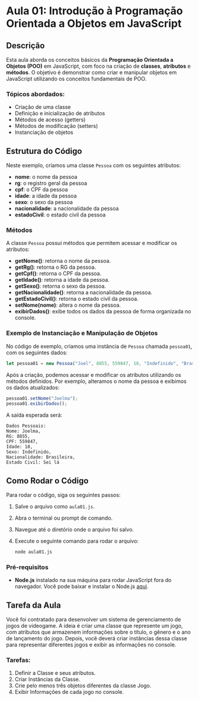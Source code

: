 
# Aula 01: Introdução à Programação Orientada a Objetos em JavaScript

## Descrição

Esta aula aborda os conceitos básicos da **Programação Orientada a Objetos (POO)** em JavaScript, com foco na criação de **classes**, **atributos** e **métodos**. O objetivo é demonstrar como criar e manipular objetos em JavaScript utilizando os conceitos fundamentais de POO.

### Tópicos abordados:
- Criação de uma classe
- Definição e inicialização de atributos
- Métodos de acesso (getters)
- Métodos de modificação (setters)
- Instanciação de objetos

## Estrutura do Código

Neste exemplo, criamos uma classe `Pessoa` com os seguintes atributos:
- **nome**: o nome da pessoa
- **rg**: o registro geral da pessoa
- **cpf**: o CPF da pessoa
- **idade**: a idade da pessoa
- **sexo**: o sexo da pessoa
- **nacionalidade**: a nacionalidade da pessoa
- **estadoCivil**: o estado civil da pessoa

### Métodos

A classe `Pessoa` possui métodos que permitem acessar e modificar os atributos:
- **getNome()**: retorna o nome da pessoa.
- **getRg()**: retorna o RG da pessoa.
- **getCpf()**: retorna o CPF da pessoa.
- **getIdade()**: retorna a idade da pessoa.
- **getSexo()**: retorna o sexo da pessoa.
- **getNacionalidade()**: retorna a nacionalidade da pessoa.
- **getEstadoCivil()**: retorna o estado civil da pessoa.
- **setNome(nome)**: altera o nome da pessoa.
- **exibirDados()**: exibe todos os dados da pessoa de forma organizada no console.

### Exemplo de Instanciação e Manipulação de Objetos

No código de exemplo, criamos uma instância de `Pessoa` chamada `pessoa01`, com os seguintes dados:

```javascript
let pessoa01 = new Pessoa("Joel", 8855, 559847, 18, "Indefinido", "Brasileira", "Sei lá");
```

Após a criação, podemos acessar e modificar os atributos utilizando os métodos definidos. Por exemplo, alteramos o nome da pessoa e exibimos os dados atualizados:

```javascript
pessoa01.setNome("Joelma");
pessoa01.exibirDados();
```

A saída esperada será:

```
Dados Pessoais:
Nome: Joelma,
RG: 8855,
CPF: 559847,
Idade: 18,
Sexo: Indefinido,
Nacionalidade: Brasileira,
Estado Civil: Sei lá
```

## Como Rodar o Código

Para rodar o código, siga os seguintes passos:

1. Salve o arquivo como `aula01.js`.
2. Abra o terminal ou prompt de comando.
3. Navegue até o diretório onde o arquivo foi salvo.
4. Execute o seguinte comando para rodar o arquivo:

   ```bash
   node aula01.js
   ```

### Pré-requisitos

- **Node.js** instalado na sua máquina para rodar JavaScript fora do navegador. Você pode baixar e instalar o Node.js [aqui](https://nodejs.org/).

## Tarefa da Aula

Você foi contratado para desenvolver um sistema de gerenciamento de jogos de videogame. A ideia é criar uma classe que represente um jogo, com atributos que armazenem informações sobre o título, o gênero e o ano de lançamento do jogo. Depois, você deverá criar instâncias dessa classe para representar diferentes jogos e exibir as informações no console.

### Tarefas:

1. Definir a Classe e seus atributos.
2. Criar Instâncias da Classe.
3. Crie pelo menos três objetos diferentes da classe Jogo.
4. Exibir Informações de cada jogo no console.


